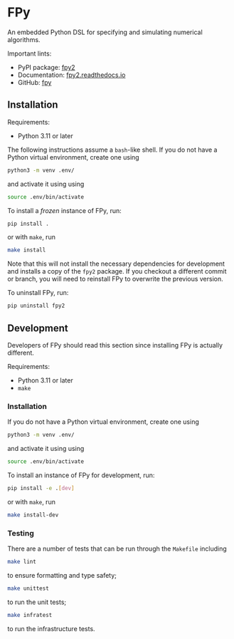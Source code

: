 # FPy

An embedded Python DSL for specifying and simulating numerical algorithms.

Important lints:
 - PyPI package: [fpy2](https://pypi.org/project/fpy2/)
 - Documentation: [fpy2.readthedocs.io](https://fpy2.readthedocs.io/)
 - GitHub: [fpy](https://github.com/bksaiki/fpy)

## Installation

Requirements:
 - Python 3.11 or later

The following instructions assume a `bash`-like shell.
If you do not have a Python virtual environment,
create one using
```bash
python3 -m venv .env/
```
and activate it using using
```bash
source .env/bin/activate
```

To install a _frozen_ instance of FPy, run:
```bash
pip install .
```
or with `make`, run
```bash
make install
```
Note that this will not install the necessary dependencies for
development and installs a copy of the `fpy2` package.
If you checkout a different commit or branch, you will
need to reinstall FPy to overwrite the previous version.

To uninstall FPy, run:
```bash
pip uninstall fpy2
```

## Development

Developers of FPy should read this section since
installing FPy is actually different.

Requirements:
 - Python 3.11 or later
 - `make`

### Installation

If you do not have a Python virtual environment,
create one using
```bash
python3 -m venv .env/
```
and activate it using using
```bash
source .env/bin/activate
```
To install an instance of FPy for development, run:
```bash
pip install -e .[dev]
```
or with `make`, run
```bash
make install-dev
```

### Testing

There are a number of tests that can be run through
the `Makefile` including
```bash
make lint
```
to ensure formatting and type safety;
```bash
make unittest
```
to run the unit tests;
```bash
make infratest
```
to run the infrastructure tests.
